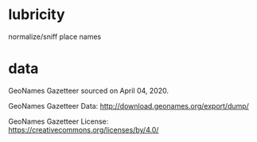 # lubricity
normalize/sniff place names

# data
GeoNames Gazetteer sourced on April 04, 2020.

GeoNames Gazetteer Data: http://download.geonames.org/export/dump/

GeoNames Gazetteer License: https://creativecommons.org/licenses/by/4.0/
